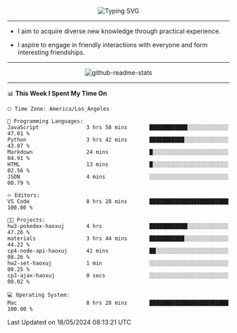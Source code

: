 <p align="center">
  <img src="https://readme-typing-svg.demolab.com?font=Fira+Code&weight=500&size=32&duration=2500&pause=1600&center=true&vCenter=true&random=false&width=1024&height=64&lines=Hi+there+%F0%9F%91%8B;I'm+delighted+you+could+make+it+here+%F0%9F%8E%89;I'm+Harry%2C+a+college+student+still+finding+my+way" alt="Typing SVG" />
</p>


---


- I aim to acquire diverse new knowledge through practical experience.

- I aspire to engage in friendly interactions with everyone and form interesting friendships.


---


<p align="center">
  <img src="https://github-readme-stats.vercel.app/api?username=Harry-Jing&show_icons=true" alt="github-readme-stats"/>
</p>


---

<!--START_SECTION:waka-->
📊 **This Week I Spent My Time On** 

```text
🕑︎ Time Zone: America/Los_Angeles

💬 Programming Languages: 
JavaScript               3 hrs 58 mins       ████████████░░░░░░░░░░░░░   47.01 % 
Python                   3 hrs 42 mins       ███████████░░░░░░░░░░░░░░   43.87 % 
Markdown                 24 mins             █░░░░░░░░░░░░░░░░░░░░░░░░   04.91 % 
HTML                     13 mins             █░░░░░░░░░░░░░░░░░░░░░░░░   02.56 % 
JSON                     4 mins              ░░░░░░░░░░░░░░░░░░░░░░░░░   00.79 % 

🔥 Editors: 
VS Code                  8 hrs 28 mins       █████████████████████████   100.00 % 

🐱‍💻 Projects: 
hw3-pokedex-haoxuj       4 hrs               ████████████░░░░░░░░░░░░░   47.26 % 
materials                3 hrs 44 mins       ███████████░░░░░░░░░░░░░░   44.22 % 
cp4-node-api-haoxuj      41 mins             ██░░░░░░░░░░░░░░░░░░░░░░░   08.26 % 
hw2-set-haoxuj           1 min               ░░░░░░░░░░░░░░░░░░░░░░░░░   00.25 % 
cp3-ajax-haoxuj          0 secs              ░░░░░░░░░░░░░░░░░░░░░░░░░   00.02 % 

💻 Operating System: 
Mac                      8 hrs 28 mins       █████████████████████████   100.00 % 
```


 Last Updated on 18/05/2024 08:13:21 UTC
<!--END_SECTION:waka-->
